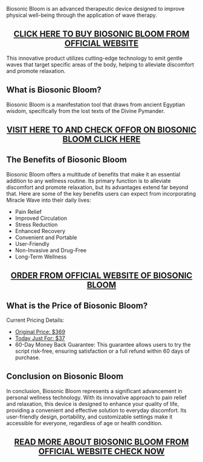 <p>Biosonic Bloom is an advanced therapeutic device designed to improve physical well-being through the application of wave therapy.</p>
<h2 style="text-align: center;"><a href="https://sale365day.com/order-biosonic-bloom">CLICK HERE TO BUY BIOSONIC BLOOM FROM OFFICIAL WEBSITE</a></h2>
<p>This innovative product utilizes cutting-edge technology to emit gentle waves that target specific areas of the body, helping to alleviate discomfort and promote relaxation.</p>
<h2 style="text-align: left;">What is Biosonic Bloom?</h2>
<p style="text-align: left;">Biosonic Bloom is a manifestation tool that draws from ancient Egyptian wisdom, specifically from the lost texts of the Divine Pymander.</p>
<h2 style="text-align: center;"><a href="https://sale365day.com/order-biosonic-bloom">VISIT HERE TO AND CHECK OFFOR ON BIOSONIC BLOOM CLICK HERE</a></h2>
<h2 style="text-align: left;">The Benefits of Biosonic Bloom</h2>
<p style="text-align: left;">Biosonic Bloom offers a multitude of benefits that make it an essential addition to any wellness routine. Its primary function is to alleviate discomfort and promote relaxation, but its advantages extend far beyond that. Here are some of the key benefits users can expect from incorporating Miracle Wave into their daily lives:</p>
<ul style="text-align: left;">
<li>Pain Relief</li>
<li>Improved Circulation</li>
<li>Stress Reduction</li>
<li>Enhanced Recovery</li>
<li>Convenient and Portable</li>
<li>User-Friendly</li>
<li>Non-Invasive and Drug-Free</li>
<li>Long-Term Wellness</li>
</ul>
<h2 style="text-align: center;"><a href="https://sale365day.com/order-biosonic-bloom">ORDER FROM OFFICIAL WEBSITE OF BIOSONIC BLOOM</a></h2>
<h2 style="text-align: left;">What is the Price of Biosonic Bloom?</h2>
<p style="text-align: left;">Current Pricing Details:</p>
<ul style="text-align: left;">
<li><a href="https://sale365day.com/order-biosonic-bloom">Original Price: $369</a></li>
<li><a href="https://sale365day.com/order-biosonic-bloom">Today Just For: $37</a></li>
<li>60-Day Money Back Guarantee: This guarantee allows users to try the script risk-free, ensuring satisfaction or a full refund within 60 days of purchase.</li>
</ul>
<h2 style="text-align: left;">Conclusion on Biosonic Bloom</h2>
<p style="text-align: left;">In conclusion, Biosonic Bloom represents a significant advancement in personal wellness technology. With its innovative approach to pain relief and relaxation, this device is designed to enhance your quality of life, providing a convenient and effective solution to everyday discomfort. Its user-friendly design, portability, and customizable settings make it accessible for everyone, regardless of age or health condition.</p>
<h2 style="text-align: center;"><a href="https://sale365day.com/order-biosonic-bloom">READ MORE ABOUT BIOSONIC BLOOM FROM OFFICIAL WEBSITE CHECK NOW</a></h2>
